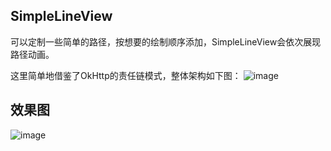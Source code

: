 ## SimpleLineView

可以定制一些简单的路径，按想要的绘制顺序添加，SimpleLineView会依次展现路径动画。

这里简单地借鉴了OkHttp的责任链模式，整体架构如下图：
![image](https://github.com/XingdongYu/SimpleLineView/blob/master/pic/diagram.png)

效果图
---
![image](https://github.com/XingdongYu/SimpleLineView/blob/master/pic/sample.gif)

